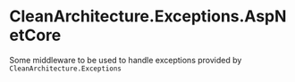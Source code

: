 # CleanArchitecture.Exceptions.AspNetCore
Some middleware to be used to handle exceptions provided by `CleanArchitecture.Exceptions`
